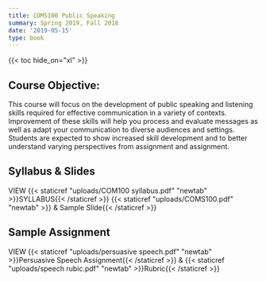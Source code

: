 ```yaml
---
title: COMS100 Public Speaking
summary: Spring 2019, Fall 2018
date: '2019-05-15'
type: book
---
```


{{< toc hide_on="xl" >}}

## Course Objective:

This course will focus on the development of public speaking and listening skills required for effective communication in a variety of contexts. Improvement of these skills will help you process and evaluate messages as well as adapt your communication to diverse audiences and settings. Students are expected to show increased skill development and to better understand varying perspectives from assignment and assignment.

## Syllabus & Slides

VIEW {{< staticref "uploads/COM100 syllabus.pdf" "newtab" >}}SYLLABUS{{< /staticref >}} {{< staticref "uploads/COMS100.pdf" "newtab" >}} & Sample Slide{{< /staticref >}}

## Sample Assignment

VIEW {{< staticref "uploads/persuasive speech.pdf" "newtab" >}}Persuasive Speech Assignment{{< /staticref >}} & {{< staticref "uploads/speech rubic.pdf" "newtab" >}}Rubric{{< /staticref >}}